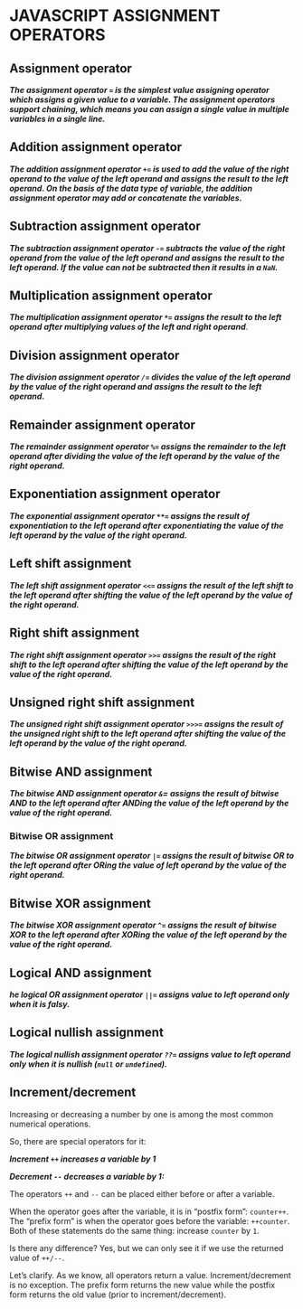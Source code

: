 # JAVASCRIPT ASSIGNMENT OPERATORS

## Assignment operator
___The assignment operator `=` is the simplest value assigning operator which assigns a given value to a variable.  The assignment operators support chaining, which means you can assign a single value in multiple variables in a single line.___

## Addition assignment operator
___The addition assignment operator `+=` is used to add the value of the right operand to the value of the left operand and assigns the result to the left operand.
On the basis of the data type of variable, the addition assignment operator may add or concatenate the variables.___

## Subtraction assignment operator
___The subtraction assignment operator `-=` subtracts the value of the right operand from the value of the left operand and assigns the result to the left operand.
If the value can not be subtracted then it results in a `NaN`.___

## Multiplication assignment operator
___The multiplication assignment operator `*=` assigns the result to the left operand after multiplying values of the left and right operand___.

## Division assignment operator
___The division assignment operator `/=` divides the value of the left operand by the value of the right operand and assigns the result to the left operand.___

## Remainder assignment operator
___The remainder assignment operator `%=` assigns the remainder to the left operand after dividing the value of the left operand by the value of the right operand.___

## Exponentiation assignment operator
___The exponential assignment operator `**=` assigns the result of exponentiation to the left operand after exponentiating the value of the left operand by the value of the right operand.___

## Left shift assignment
___The left shift assignment operator `<<=` assigns the result of the left shift to the left operand after shifting the value of the left operand by the value of the right operand.___

## Right shift assignment
___The right shift assignment operator `>>=` assigns the result of the right shift to the left operand after shifting the value of the left operand by the value of the right operand.___

## Unsigned right shift assignment
___The unsigned right shift assignment operator `>>>=` assigns the result of the unsigned right shift to the left operand after shifting the value of the left operand by the value of the right operand.___

## Bitwise AND assignment
___The bitwise AND assignment operator `&`= assigns the result of bitwise AND to the left operand after ANDing the value of the left operand by the value of the right operand.___

### Bitwise OR assignment
___The bitwise OR assignment operator `|=` assigns the result of bitwise OR to the left operand after ORing the value of left operand by the value of the right operand.___

## Bitwise XOR assignment
___The bitwise XOR assignment operator `^=` assigns the result of bitwise XOR to the left operand after XORing the value of the left operand by the value of the right operand.___

## Logical AND assignment
___he logical OR assignment operator `||=` assigns value to left operand only when it is falsy.___

## Logical nullish assignment

___The logical nullish assignment operator `??=` assigns value to left operand only when it is nullish (`null` or `undefined`).___

## Increment/decrement
Increasing or decreasing a number by one is among the most common numerical operations.

So, there are special operators for it:

___Increment `++` increases a variable by 1___

___Decrement `--` decreases a variable by 1:___

The operators `++` and `--` can be placed either before or after a variable.

When the operator goes after the variable, it is in “postfix form”: `counter++`.
The “prefix form” is when the operator goes before the variable: `++counter`.
Both of these statements do the same thing: increase `counter` by `1`.

Is there any difference? Yes, but we can only see it if we use the returned value of `++/--`.

Let’s clarify. As we know, all operators return a value. Increment/decrement is no exception. The prefix form returns the new value while the postfix form returns the old value (prior to increment/decrement).





